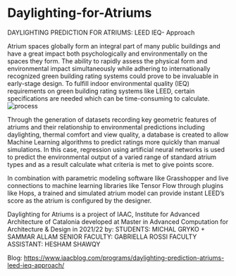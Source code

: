 # Daylighting-for-Atriums
DAYLIGHTING PREDICTION FOR ATRIUMS: LEED IEQ- Approach

Atrium spaces globally form an integral part of many public buildings and have a great impact both psychologically and environmentally on the spaces they form. The ability to rapidly assess the physical form and environmental impact simultaneously while adhering to internationally recognized green building rating systems could prove to be invaluable in early-stage design.  To fulfill indoor environmental quality (IEQ) requirements on green building rating systems like LEED, certain specifications are needed which can be time-consuming to calculate.
![process](https://user-images.githubusercontent.com/97453175/177810466-84290db3-b501-4885-96cd-63aa738712e7.png)

Through the generation of datasets recording key geometric features of atriums and their relationship to environmental predictions including daylighting, thermal comfort and view quality, a database is created to allow Machine Learning algorithms to predict ratings more quickly than manual simulations.  In this case, regression using artificial neural networks is used to predict the environmental output of a varied range of standard atrium types and as a result calculate what criteria is met to give points score.  

In combination with parametric modeling software like Grasshopper and live connections to machine learning libraries like Tensor Flow through plugins like Hops, a trained and simulated atrium model can provide instant LEED’s score as the atrium is configured by the designer.


Daylighting for Atriums is a project of IAAC, Institute for Advanced Architecture of Catalonia developed at Master in Advanced Computation for Architecture & Design in 2021/22 by:
STUDENTS: MICHAL GRYKO + SAMMAR ALLAM 
SENIOR FACULTY: GABRIELLA ROSSI
FACULTY ASSISTANT: HESHAM SHAWQY

Blog: https://www.iaacblog.com/programs/daylighting-prediction-atriums-leed-ieq-approach/
